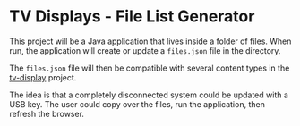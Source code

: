# TV Displays - File List Generator

This project will be a Java application that lives inside a folder of files.
When run, the application will create or update a `files.json` file in the directory.

The `files.json` file will then be compatible with several content types
in the [tv-display](https://github.com/cityssm/tv-display) project.

The idea is that a completely disconnected system could be updated with a USB key.
The user could copy over the files, run the application, then refresh the browser.
